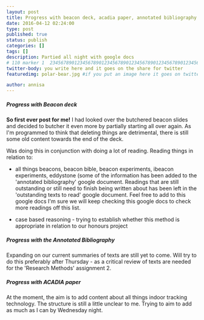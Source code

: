 ```yaml
---
layout: post
title: Progress with beacon deck, acadia paper, annotated bibliography and annotated links
date: 2016-04-12 02:24:00
type: post
published: true
status: publish
categories: []
tags: []
description: Partied all night with google docs
# 110 marker 1  234567890123456789012345678901234567890123456789012345678901234567890123456789012345678901234567890123456789
twitter-body: you write here and it goes on the share for twitter
featuredimg: polar-bear.jpg #if you put an image here it goes on twitter too

author: annisa
---
```


##### Progress with Beacon deck

<b>So first ever post for me!</b>
I had looked over the butchered beacon slides and decided to butcher it even more by partially starting all over again. As I'm programmed to think that deleting things are detrimental, there is still some old content towards the end of the deck. 

Was doing this in conjunction with doing a lot of reading. Reading things in relation to:
* all things beacons, beacon bible, beacon experiments, ibeacon experiments, eddystone (some of the information has been added to the 'annotated bibliography' google document. Readings that are still outstanding or still need to finish being written about has been left in the 'outstanding texts to read' google document. Feel free to add to this google docs I'm sure we will keep checking this google docs to check more readings off this list.

* case based reasoning - trying to establish whether this method is appropriate in relation to our honours project


##### Progress with the Annotated Bibliography
Expanding on our current summaries of texts are still yet to come. Will try to do this preferably after Thursday - as a critical review of texts are needed for the 'Research Methods' assignment 2. 

##### Progress with ACADIA paper
At the moment, the aim is to add content about all things indoor tracking technology. The structure is still a little unclear to me. Trying to aim to add as much as I can by Wednesday night. 
